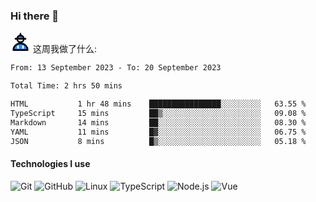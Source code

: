 ### Hi there 👋

<svg xmlns="http://www.w3.org/2000/svg" width="32" height="32" viewBox="0 0 48 48"><g fill="none" stroke-linecap="round" stroke-linejoin="round" stroke-width="4"><path stroke="#000" d="M32 16C32 20.4183 28.4183 24 24 24C19.5817 24 16 20.4183 16 16"/><path fill="#2F88FF" stroke="#000" d="M24 8C19.5817 8 16 11.5817 16 16H32C32 11.5817 28.4183 8 24 8Z"/><path stroke="#000" d="M12 16H36"/><path stroke="#000" d="M24 4V8"/><path fill="#2F88FF" stroke="#000" d="M24 27C14.6112 27 7 34.1634 7 43H41C41 34.1634 33.3888 27 24 27Z"/><path stroke="#fff" d="M18 34V38"/><path stroke="#fff" d="M30 34V38"/></g></svg> 这周我做了什么:

<!--START_SECTION:waka-->

```txt
From: 13 September 2023 - To: 20 September 2023

Total Time: 2 hrs 50 mins

HTML           1 hr 48 mins    ████████████████░░░░░░░░░   63.55 %
TypeScript     15 mins         ██▒░░░░░░░░░░░░░░░░░░░░░░   09.08 %
Markdown       14 mins         ██░░░░░░░░░░░░░░░░░░░░░░░   08.30 %
YAML           11 mins         █▓░░░░░░░░░░░░░░░░░░░░░░░   06.75 %
JSON           8 mins          █▒░░░░░░░░░░░░░░░░░░░░░░░   05.18 %
```

<!--END_SECTION:waka-->
#### Technologies I use
![Git](https://img.shields.io/badge/-Git-222222?style=flat&logo=git&logoColor=F05032)
![GitHub](https://img.shields.io/badge/-GitHub-181717?style=flat&logo=github)
![Linux](https://img.shields.io/badge/-Linux-222222?style=flat&logo=linux&logoColor=FCC624)
![TypeScript](https://img.shields.io/badge/-TypeScript-000000?style=flat&logo=typescript)
![Node.js](https://img.shields.io/badge/-Node.js-222222?style=flat&logo=node.js&logoColor=339933)
![Vue](https://img.shields.io/badge/-Vue-222222?style=flat&logo=Vue.js&logoColor=4FC08D)
